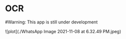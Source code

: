 # OCR

#Warning:
This app is still under development

![plot](./WhatsApp Image 2021-11-08 at 6.32.49 PM.jpeg)
